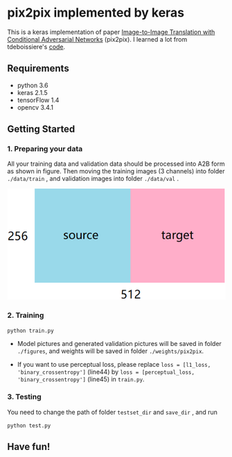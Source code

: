 # pix2pix implemented by keras

This is a keras implementation of paper [Image-to-Image Translation with Conditional Adversarial Networks](https://arxiv.org/abs/1611.07004) (pix2pix). I learned a lot from tdeboissiere's [code](https://github.com/tdeboissiere/DeepLearningImplementations/tree/master/pix2pix).

## Requirements

- python 3.6
- keras 2.1.5
- tensorFlow 1.4
- opencv 3.4.1

## Getting Started

### 1. Preparing your data

All your training data and validation data should be processed into A2B form as shown in figure. Then moving the training images (3 channels) into folder `./data/train` , and validation images into folder `./data/val` .

![](https://github.com/hao-qiang/pix2pix_keras/blob/master/figure/A2B.png)

### 2. Training

```
python train.py
```

- Model pictures and generated validation pictures will be saved in folder `./figures`, and weights will be saved in folder `./weights/pix2pix`.

- If you want to use perceptual loss, please replace `loss = [l1_loss, 'binary_crossentropy']` (line44) by `loss = [perceptual_loss, 'binary_crossentropy']` (line45) in `train.py`.

### 3. Testing

You need to change the path of folder `testset_dir` and `save_dir` , and run

```
python test.py
```

## Have fun!
